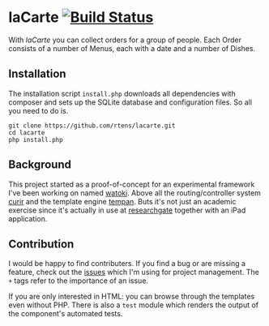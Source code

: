 # laCarte [![Build Status](https://travis-ci.org/rtens/lacarte.png?branch=master)](https://travis-ci.org/rtens/lacarte)

With *laCarte* you can collect orders for a group of people. Each Order consists of a number of Menus, each with a
date and a number of Dishes.

## Installation

The installation script `install.php` downloads all dependencies with composer and sets up the SQLite
database and configuration files. So all you need to do is.

	git clone https://github.com/rtens/lacarte.git
	cd lacarte
	php install.php

## Background

This project started as a proof-of-concept for an experimental framework I've been working on named [watoki].
Above all the routing/controller system [curir] and the template engine [tempan]. Buts it's not just an academic
exercise since it's actually in use at [researchgate] together with an iPad application.

[watoki]: http://github.com/watoki
[curir]: http://github.com/watoki/curir
[tempan]: http://github.com/watoki/tempan
[researchgate]: http://researchgate.net

## Contribution

I would be happy to find contributers. If you find a bug or are missing a feature, check out the [issues] which
I'm using for project management. The `+` tags refer to the importance of an issue.

If you are only interested in HTML: you can browse through the templates even without PHP. There is also a `test`
module which renders the output of the component's automated tests.

[issues]: https://github.com/rtens/lacarte/issues